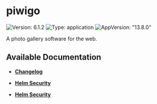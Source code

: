 # piwigo

![Version: 6.1.2](https://img.shields.io/badge/Version-6.1.2-informational?style=flat-square) ![Type: application](https://img.shields.io/badge/Type-application-informational?style=flat-square) ![AppVersion: "13.8.0"](https://img.shields.io/badge/AppVersion-"13.8.0"-informational?style=flat-square)

A photo gallery software for the web.

## Available Documentation

- [**Changelog**](CHANGELOG)

- [**Helm Security**](container-security)

- [**Helm Security**](helm-security)

